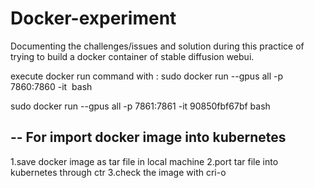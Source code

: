 # Docker-experiment
Documenting the challenges/issues and solution during this practice of trying to build a docker container of stable diffusion webui.


execute docker run command with :
sudo docker run --gpus all -p 7860:7860 -it <image> bash


sudo docker run --gpus all -p 7861:7861 -it 90850fbf67bf bash

--
For import docker image into kubernetes
--
1.save docker image as tar file in local machine
2.port tar file into kubernetes through ctr
3.check the image with cri-o
